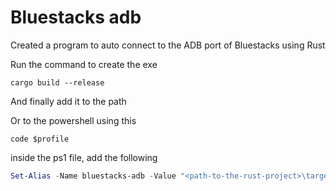 # Bluestacks adb

Created a program to auto connect to the ADB port of Bluestacks using Rust

Run the command to create the exe

```shell
cargo build --release
```

And finally add it to the path

Or to the powershell using this

```shell
code $profile
```

inside the ps1 file, add the following

```ps1
Set-Alias -Name bluestacks-adb -Value "<path-to-the-rust-project>\target\release\bluestacks-adb.exe"
```
